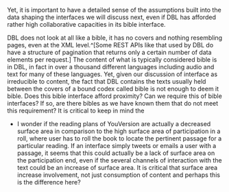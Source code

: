 Yet, it is important to have a detailed sense of the assumptions built into the data shaping the interfaces we will discuss next, even if DBL has afforded rather high collaborative capacities in its bible interface. 

DBL does not look at all like a bible, it has no covers and nothing resembling pages, even at the XML level.^[Some REST APIs like that used by DBL do have a structure of pagination that returns only a certain number of data elements per request.] The content of what is typically considered bible is in DBL, in fact in over a thousand different languages including audio and text for many of these languages. Yet, given our discussion of interface as irreducible to content, the fact that DBL contains the texts usually held between the covers of a bound codex called bible is not enough to deem it bible. Does this bible interface afford proximity? Can we require this of bible interfaces? If so, are there bibles as we have known them that do not meet this requirement? It is critical to keep in mind the   

* I wonder if the reading plans of YouVersion are actually a decreased surface area in comparison to the high surface area of participation in a roll, where user has to roll the book to locate the pertinent passage for a particular reading. If an interface simply tweets or emails a user with a passage, it seems that this could actually be a lack of surface area on the participation end, even if the several channels of interaction with the text could be an increase of surface area. It is critical that surface area increase involvement, not just consumption of content and perhaps this is the difference here?
